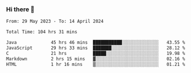 ### Hi there 👋

<!--START_SECTION:waka-->

```txt
From: 29 May 2023 - To: 14 April 2024

Total Time: 104 hrs 31 mins

Java             45 hrs 46 mins  ███████████░░░░░░░░░░░░░░   43.55 %
JavaScript       29 hrs 33 mins  ███████░░░░░░░░░░░░░░░░░░   28.12 %
C                21 hrs          █████░░░░░░░░░░░░░░░░░░░░   19.98 %
Markdown         2 hrs 15 mins   ▓░░░░░░░░░░░░░░░░░░░░░░░░   02.16 %
HTML             1 hr 16 mins    ▒░░░░░░░░░░░░░░░░░░░░░░░░   01.21 %
```

<!--END_SECTION:waka-->
<!--
**the-beef-calculator/the-beef-calculator** is a ✨ _special_ ✨ repository because its `README.md` (this file) appears on your GitHub profile.

Here are some ideas to get you started:

- 🔭 I’m currently working on ...
- 🌱 I’m currently learning ...
- 👯 I’m looking to collaborate on ...
- 🤔 I’m looking for help with ...
- 💬 Ask me about ...
- 📫 How to reach me: ...
- 😄 Pronouns: ...
- ⚡ Fun fact: ...
-->
